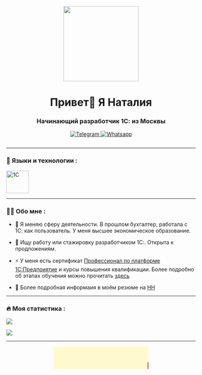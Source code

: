 

<div id="header" align="center">
  <img src="https://media.giphy.com/media/JRCl5NzZktObE4MQeD/giphy.gif" width="200"/>
</div>


<div id="header" align="center">
    <h1>Привет👋 Я Наталия  </h1>
    <h3>Начинающий разработчик 1С: из Москвы</h3>
</div>

<div id="socials" align="center">
 
  <a href="https://tlgg.ru/treshcheva_n">
    <img src="https://img.shields.io/badge/Telegram-blue?style=for-the-badge&logo=telegram&logoColor=white" alt="Telegram"/>
  </a> 
    <a href="https://wa.clck.bar/79035981130">
    <img src="https://img.shields.io/badge/WhatsApp-25D366?style=for-the-badge&logo=whatsapp&logoColor=white" alt="Whatsapp"/></a><p>
  <img src="https://komarev.com/ghpvc/?username=Nata7708&style=flat-square&color=blue" alt=""/>
 

</div>

---


### :hammer: Языки и технологии :

<div>
  <img src = "https://pgram.ru/wp-content/uploads/2018/01/1%D1%81.png" alt="1C" width="60"> 
</div>

---



### :woman_technologist: Обо мне :

- :open_book: Я меняю сферу деятельности.  В прошлом бухгалтер, работала с 1С: как пользователь. У меня высшее экономическое образование.

- :seedling: Ищу работу или стажировку разработчиком 1С:. Открыта к продложениям.

- :zap: У меня есть сертификат [Профессионал по платформе 1С:Предприятие](https://uc1.1c.ru/account/summary/?token=9eff7d438e180abad73b3498484dfa6b&ver=2) и курсы повышения квалификации.  Более подробно об этапах обучения можно прочитать [здесь](https://github.com/Nata7708/1C-Roadmap)

- :briefcase: Более подробная информаия в моём резюме на [НН](https://hh.ru/resume/49ad674bff0c28a3f90039ed1f416c4a414846)


---

### :fire: Моя статистика :

![](http://github-profile-summary-cards.vercel.app/api/cards/profile-details?username=Nata7708&theme=default)

![](http://github-profile-summary-cards.vercel.app/api/cards/repos-per-language?username=Nata7708&theme=default)

----
<div id="scroll" align="center">
<marquee behavior="scroll" bgcolor="#FFFACD" scrollAmount="5" scrolldelay="10" width="50%" height="60" >
<font size="5" color="#B22222">Если вы в чем-то не разбираетесь</font> <img src="https://66soft.ru/upload/iblock/bbf/7ag6u5hwdnkl0tnqnx8652ue1v1t4ae7.webp" width="60" height="60">
<font size="5" color="#B22222">начните разбираться и разберетесь </font></marquee>
</div>



